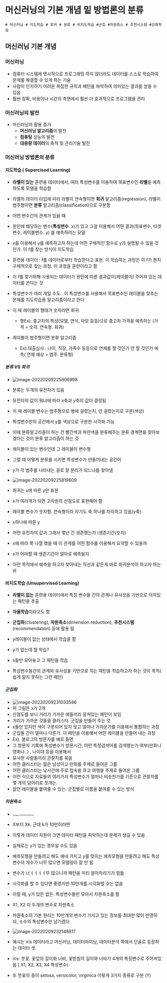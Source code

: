 # 머신러닝의 기본 개념 밑 방법론의 분류

```
# 머신러닝 # 지도학습 # 회귀 # 분류 # 비지도학습 #군집 #차원축소 # 추천시스템 #강화학습
```

## 머신러닝 기본 개념

### 머신러닝
- 컴퓨터 시스템에 명시적으로 프로그래밍 하지 않더라도 데이터를 스스로 학습하여 문제를 해결할 수 있게 하는 기술
- 사람이 인지하기 어려운 복잡한 규칙과 패턴을 파악하여 의미있는 결과를 얻을 수 있음
- 훨씬 정확, 비용이나 시간의 측면에서 훨씬 더 효과적으로 프로그램을 관리


### 머신러닝의 발전

- 머신러닝의 활용 증가
  - **머신러닝 알고리즘**의 발전
  - **컴퓨팅** 성능의 발전
  - **대용량 데이터**의 축적 및 관리기술 발전


### 머신러닝 방법론의 분류

#### 지도학습 ( Supercised Learning)

- **라벨이 있는** 훈련용 데이터에서, 여러 특성변수를 이용하여 목표변수인 **라벨**을 예측하도록 모델을 학습함

- 라벨의 데이터 타입에 따라 라벨이 연속형이면 **회귀** 알고리즘(regression), 라벨이 범주형이면 **분류** 알고리즘(classification)으로 구분함

- 어떤 변수간의 관계가 있을 때

- 원인에 해당하는 변수(**특성변수**. x)가 있고 그걸 이용해서 어떤 결과(목표변수, 타겟변수, 레이블변수. y) 를 예측하려는 모델

- x를 이용해서 y를 예측하고자 하는데 어떤 구체적인 함수로 y가 설명될 수 있을 것인가. 이 f를 찾는 방식이 지도학습

- 훈련용 데이터 : f를 데이터로부터 학습한다고 표현. 이 학습하는 과정은 이 f가 뭔지 구체적으로 찾는 과정. 이 과정을 훈련이라고 함

- 이 f를 찾기위해 사용되는 데이터가 원인에 따른 결과값이(레이블이) 주어져 있는 데이터를 쓴다는 것

- 특성변수가 여러 개일 수도.. 이 특성변수를 사용해서 목표변수인 레이블을 맞추는 문제를 지도학습용 알고리즘이라고 한다

- 이 때 레이블의 형태가 숫자라면 회귀

  - 형Ex). 중고차의 특성(모델, 연식, 마모 등등)으로 중고차 가격을 예측하는 (가격 = 숫자. 연속형. 회귀)

- 레이블이 범주형이면 분류 알고리즘

  - Ex).대출심사.. 나이, 직장, 가족수 등등으로 연체를 할 것인가 안 할 것인가 예측( 연체 예상 = 범주. 분류형)
  


##### 분류 VS 회귀

- ![image-20220209225806998](C:\Users\chgeo\AppData\Roaming\Typora\typora-user-images\image-20220209225806998.png)
- 분류는  두개의 유전자가 있음
- 유전자의 값이 뭐냐에 따라 x축과 y축의 값이 결정됨
- 이 때 레이블 변수는 범주형으로 병에 걸렸는지, 안 걸렸는지로 구분(색상)
- 특성변수만의 공간에서 y를 색상으로 구분한 시각화 가능

- 이때 분류알고리즘이 하는 건 빨간색과 파란색을 분류해주는 분류 경계면을 찾아보겠다는 것이 분류 알고리즘이 하는 것

- 레이블이 있는 변수인데 그 레이블이 변수형
- 그럴 때 어떻게 분류를 시키면 특성변수가 만들어내는 공간이
- y가 각 범주를 나타내는 걸로 잘 분리가 되느냐를 찾아냄


- ![image-20220209225819609](C:\Users\chgeo\AppData\Roaming\Typora\typora-user-images\image-20220209225819609.png)
- 회귀는 x에 따른 y만 표현
- x가 여러개가 되면 고차원의 산점도로 표현해야 함
- 레이블 변수가 숫자형. 연속형이라 자기도 축 하나를 차지하고 있음(y축)
- x하나에 따른 y
- 어떤 유전자의 값과 그래서 몇년 간 생존했는가 (생존기간(숫자)
- x에 따라 쭉 나열 했을 때 이 관계를 어떤 함수를 이용해서 요약할 수 있을까
- x가 어떠할 때 생존기간이 얼마로 예측될지
- 이런 목적에서 예측을 하고자 찾아내는 직선과 같은게 바로 회귀분석이 하고자 하는 바



#### 비지도학습 (Unsupervised Learning)

- **라벨이 없는** 훈련용 데이터에서 특징 변수들 간의 관계나 유사성을 기반으로 의미있는 패턴을 추출
- **자율학습**이라고도 함
- **군집화**(clustering), **차원축소**(dimension reduction), **추천시스템**(recommendation) 등에 활용 됨

- y레이블이 없는 상태에서 학습을 함
- y가 없는데 뭘 학습?
- x들만 모아놓고 그 패턴을 학습
- 특성변수들간의 관계와 유사성을 기반으로 하는 패턴을 학습하고자 하는 것이 목적( 쉽게 알지 못하는 그런 패턴)




##### 군집화

- ![image-20220209231033586](C:\Users\chgeo\AppData\Roaming\Typora\typora-user-images\image-20220209231033586.png)
- 위 그림은 x가 2개
- 산점도를 보니 거리가 가까운 애들끼리 뭉쳐있는 패턴이 보임
- 거리가 가까운 것들을 클러스터. 군집을 만들어 주는 것
- x들만 있지만 색이 구분되어 있지 않고 얼마나 가까운가를 이용해서 통합하는 과정
- 군집들 간이 얼마나 다른가. 이 패턴을 이용해서 어떤 레이블을 만들어 내는 과정
- Ex). 블로그의 방문자를 예로 들면
- 그 방문자 기록에 특성변수가 방문시간, 어떤 특정검색어를 검색했는가 여부(만화나 영화나..) , 나이대 등을 이용해서
- 유사한 사람들끼리 관찰치를 묶음
- 어떤 클러스터는 젊은 남성이고 만화를 주제로 들어온 그룹
- 어떤 클러스터는 낮시간에 주로 접속을 하고 여행을 주제로 들어온 그룹
- 이런 식으로 자료들의 여러가지 특성변수가 얼마나 비슷한가를 기준으로 관찰치를 몇 개의 덩어리로 쪼개는. 
- 없던 레이블을 붙여줄 수 있는. 군집별로 이름을 붙여줄 수 있는 방식


##### 차원축소

- <img src="C:\Users\chgeo\AppData\Roaming\Typora\typora-user-images\image-20220209232206435.png" alt="image-20220209232206435" style="zoom: 33%;" />
- X부터 Xk. 근데 k가 10만이라면
- 이렇게 데이터 차원이 크면 데이터 패턴을 파악하는데 문제가 생길 수 있음
- 실제로는 y가 있는 경우일 수도 있음
- 예측모형을 만들려고 해도 얘네 가지고 y를 맞히는 예측모형을 만들려고 해도 특성변수의 개수가 너무 많으면 모델링이 잘 안 됨
- 변수가 너ㅓㅓㅓㅓ무 많으니까 패턴을 미리 알아차리기가 힘듦
- 시각화를 할 수 있다면 좋겠지만 10만개를 시각화할 수는 없음
- 이럴 때, y가 있든 없든. 특성변수들만 모아서 차원축소를 함
- X1, X2 이 두개의 변수로 차원축소
- 차원축소의 기본 원리는 10만개의 변수가 가지고 있는 정보를 최대한 많이 반영하되, 소수의 특성변수만 남기겠다


- ![image-20220209232148817](C:\Users\chgeo\AppData\Roaming\Typora\typora-user-images\image-20220209232148817.png)

- 예시는 iris 데이터라고 머신러닝, 데이터마이닝, 데이터분석 쪽에서 단골로 등장하는 데이터 셋.
- iris: 붓꽃. 꽃잎의 길이와 너비, 꽃받침의 길이와 너비가 4개의 특징변수로 주어져있음 ( X1, X2, X3, X4 특성변수)
- 또 붓꽃의 종이  setosa, versicolor, virginica 이렇게 3가지 종류로 구분 (Y) 